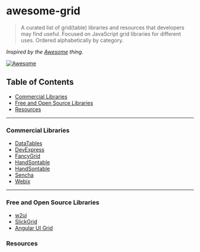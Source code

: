 # awesome-grid
> A curated list of grid(table) libraries and resources that developers may find useful. Focused on JavaScript grid libraries for different uses. Ordered alphabetically by category.

*Inspired by the <a href="https://github.com/sindresorhus/awesome">Awesome</a> thing.*

[![Awesome](https://cdn.rawgit.com/sindresorhus/awesome/d7305f38d29fed78fa85652e3a63e154dd8e8829/media/badge.svg)](https://github.com/sindresorhus/awesome)

## Table of Contents
*  [Commercial Libraries](#commercial-libraries)
*  [Free and Open Source Libraries](#free-and-open-source-libraries)
*  [Resources](#resources)
  
---

### Commercial Libraries
* [DataTables](http://datatables.net/)
* [DevExpress](http://js.devexpress.com/)
* [FancyGrid](http://www.fancygrid.com)
* [HandSontable](http://handsontable.com/)
* [HandSontable](http://js-grid.com/)
* [Sencha](http://sencha.com/)
* [Webix](http://webix.com/)

---

### Free and Open Source Libraries
* [w2ui](http://w2ui.com/)
* [SlickGrid](https://github.com/mleibman/SlickGrid)
* [Angular UI Grid](http://ui-grid.info/)

### Resources
